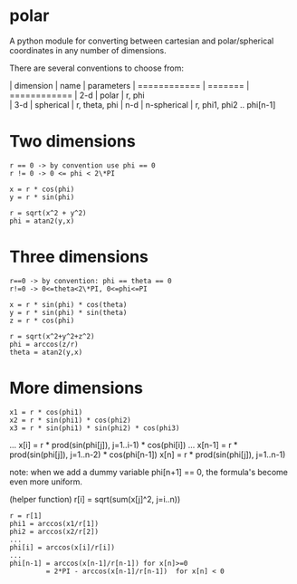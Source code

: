 polar
=====

A python module for converting between cartesian and polar/spherical coordinates in any number of dimensions.

There are several conventions to choose from:

| dimension  | name  | parameters 
| ============ | ======= | ============
|    2-d     | polar | r, phi     
|    3-d     | spherical | r, theta, phi 
|    n-d     | n-spherical | r, phi1, phi2 .. phi[n-1] 

Two dimensions
==============

    r == 0 -> by convention use phi == 0
    r != 0 -> 0 <= phi < 2\*PI

    x = r * cos(phi)
    y = r * sin(phi)

    r = sqrt(x^2 + y^2)
    phi = atan2(y,x)

Three dimensions
================

    r==0 -> by convention: phi == theta == 0
    r!=0 -> 0<=theta<2\*PI, 0<=phi<=PI

    x = r * sin(phi) * cos(theta)
    y = r * sin(phi) * sin(theta)
    z = r * cos(phi)

    r = sqrt(x^2+y^2+z^2)
    phi = arccos(z/r)
    theta = atan2(y,x)

More dimensions
===============

    x1 = r * cos(phi1)
    x2 = r * sin(phi1) * cos(phi2)
    x3 = r * sin(phi1) * sin(phi2) * cos(phi3)
 ...
    x[i] = r * prod(sin(phi[j]), j=1..i-1) * cos(phi[i])
 ...
    x[n-1] = r * prod(sin(phi[j]), j=1..n-2) * cos(phi[n-1])
    x[n] = r * prod(sin(phi[j]), j=1..n-1)

note: when we add a dummy variable phi[n+1] == 0, the formula's become even more uniform.


(helper function)
    r[i] = sqrt(sum(x[j]^2, j=i..n))

    r = r[1]
    phi1 = arccos(x1/r[1])
    phi2 = arccos(x2/r[2])
    ...
    phi[i] = arccos(x[i]/r[i])
    ...
    phi[n-1] = arccos(x[n-1]/r[n-1]) for x[n]>=0
             = 2*PI - arccos(x[n-1]/r[n-1])  for x[n] < 0

